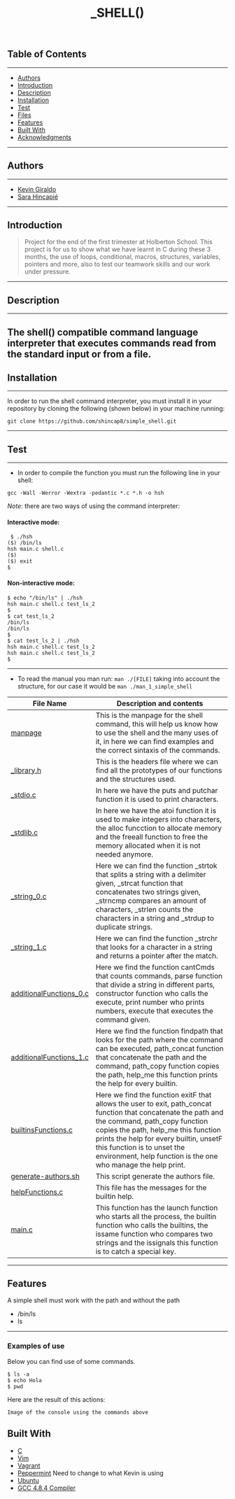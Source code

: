 <h1 align ="center"> _SHELL() </h1><br>

## Table of Contents 
---
- [Authors](#authors)
- [Introduction](#introduction)
- [Description](#description)
- [Installation](#installation)
- [Test](#Test)
- [Files](#files)
- [Features](#features)
- [Built With](#built-with)
- [Acknowledgments](#acknowledgments)
---
## Authors 
---
* [Kevin Giraldo](https://twitter.com/KevinGiraldo89)
* [Sara Hincapié](https://twitter.com/SaraHincapiMon1)
---
## Introduction
> Project for the end of the first trimester at Holberton School. This project is for us to show what we have learnt in C during these 3 months, the use of loops, conditional, macros, structures, variables, pointers and more, also to test our teamwork skills and our work under pressure.
---
## Description
---
The shell() compatible command language interpreter that executes commands read from the standard input or from a file.
---
## Installation 
---
In order to run the shell command interpreter, you must install it in your repository by cloning the following (shown below) in your machine running:
```
git clone https://github.com/shincap8/simple_shell.git
```
---
## Test
---
- In order to compile the function you must run the following line in your shell:
```
gcc -Wall -Werror -Wextra -pedantic *.c *.h -o hsh
```
_Note_: there are two ways of using the command interpreter:

#### Interactive mode:
```
 $ ./hsh
($) /bin/ls
hsh main.c shell.c
($)
($) exit
$
```
#### Non-interactive mode:
```
$ echo "/bin/ls" | ./hsh
hsh main.c shell.c test_ls_2
$
$ cat test_ls_2
/bin/ls
/bin/ls
$
$ cat test_ls_2 | ./hsh
hsh main.c shell.c test_ls_2
hsh main.c shell.c test_ls_2
$
```
---
- To read the manual you man run:
```man ./[FILE]``` taking into account the structure, for our case it would be ```man ./man_1_simple_shell```

| File Name | Description and contents |
| --- | --- |
| [manpage](man_1_simple_shell) | This is the manpage for the shell command, this will help us know how to use the shell and the many uses of it, in here we can find examples and the correct sintaxis of the commands.|
| [_library.h](library.h) |This is the headers file where we can find all the prototypes of our functions and the structures used.|
| [_stdio.c](_stdio.c) |In here we have the puts and putchar function it is used to print characters.|
| [_stdlib.c](_stdlib.c) |In here we have the atoi function it is used to make integers into characters, the alloc funcction to allocate memory and the freeall function to free the memory allocated when it is not needed anymore.|
| [_string_0.c](_string_0.c) |Here we can find the function _strtok that splits a string with a delimiter given, _strcat function that concatenates two strings given, _strncmp compares an amount of characters, _strlen counts the characters in a string and _strdup to duplicate strings.|
| [_string_1.c](_string_1.c) |Here we can find the function _strchr that looks for a character in a string and returns a pointer after the match.|
| [additionalFunctions_0.c](additionalFunctions_0.c) |Here we find the function cantCmds that counts commands, parse function that divide a string in different parts, constructor function who calls the execute, print number who prints numbers, execute that executes the command given.|
| [additionalFunctions_1.c](additionalFunctions_1.c) |Here we find the function findpath that looks for the path where the command can be executed, path_concat function that concatenate the path and the command, path_copy function copies the path, help_me this function prints the help for every builtin.|
| [builtinsFunctions.c](builtinsFunctions.c) |Here we find the function exitF that allows the user to exit, path_concat function that concatenate the path and the command, path_copy function copies the path, help_me this function prints the help for every builtin, unsetF this function is to unset the environment, help function is the one who manage the help print.|
| [generate-authors.sh](generate-authors.sh) |This script generate the authors file. |
| [helpFunctions.c](helpFunctions.c) |This file has the messages for the builtin help. |
| [main.c](main.c) |This function has the launch function who starts all the process, the builtin function who calls the builtins, the issame function who compares two strings and the issignals this function is to catch a special key. |
---
## Features 

A simple shell must work with the path and without the path
* /bin/ls
* ls
---
### Examples of use

Below you can find use of some commands.

```
$ ls -a
$ echo Hola
$ pwd
```
Here are the result of this actions:

```
Image of the console using the commands above
```


## Built With

* [C](https://en.wikipedia.org/wiki/C_(programming_language))
* [Vim](https://https://en.wikipedia.org/wiki/Vim_(text_editor)/)
* [Vagrant](https://www.vagrantup.com/)
* [Peppermint](https://www.osboxes.org/peppermint/) Need to change to what Kevin is using
* [Ubuntu](https://www.ubuntu.com/)
* [GCC 4.8.4 Compiler](https://gcc.gnu.org/)
